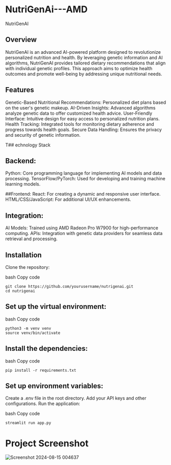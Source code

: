 # NutriGenAi---AMD

NutriGenAI
## Overview
NutriGenAI is an advanced AI-powered platform designed to revolutionize personalized nutrition and health. By leveraging genetic information and AI algorithms, NutriGenAI provides tailored dietary recommendations that align with individual genetic profiles. This approach aims to optimize health outcomes and promote well-being by addressing unique nutritional needs.

## Features
Genetic-Based Nutritional Recommendations: Personalized diet plans based on the user's genetic makeup.
AI-Driven Insights: Advanced algorithms analyze genetic data to offer customized health advice.
User-Friendly Interface: Intuitive design for easy access to personalized nutrition plans.
Health Tracking: Integrated tools for monitoring dietary adherence and progress towards health goals.
Secure Data Handling: Ensures the privacy and security of genetic information.

T## echnology Stack
## Backend:
Python: Core programming language for implementing AI models and data processing.
TensorFlow/PyTorch: Used for developing and training machine learning models.

##Frontend:
React: For creating a dynamic and responsive user interface.
HTML/CSS/JavaScript: For additional UI/UX enhancements.

## Integration:
AI Models: Trained using AMD Radeon Pro W7900 for high-performance computing.
APIs: Integration with genetic data providers for seamless data retrieval and processing.

## Installation
Clone the repository:

bash
Copy code
```
git clone https://github.com/yourusername/nutrigenai.git
cd nutrigenai
```
## Set up the virtual environment:

bash
Copy code
```
python3 -m venv venv
source venv/bin/activate
```

## Install the dependencies:

bash
Copy code
```
pip install -r requirements.txt
```
## Set up environment variables:

Create a .env file in the root directory.
Add your API keys and other configurations.
Run the application:

bash
Copy code
```
streamlit run app.py
```
# Project Screenshot

![Screenshot 2024-08-15 004637](https://github.com/user-attachments/assets/376a607f-2d6b-4aed-9267-4031a7a655a0)
